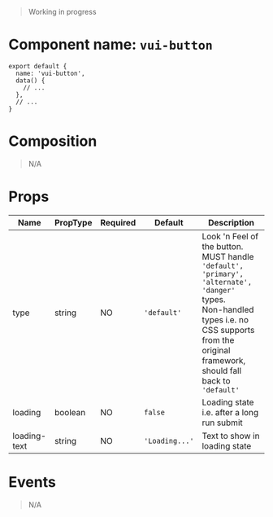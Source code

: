 > Working in progress

# Component name: `vui-button`
```
export default {
  name: 'vui-button',
  data() {
    // ...
  },
  // ...
}
```
# Composition
> N/A
# Props
| Name | PropType | Required | Default | Description |
|------|-----------|----------|---------|-------------|
| type | string | NO | `'default'` | Look 'n Feel of the button. MUST handle `'default', 'primary', 'alternate', 'danger'` types.<br>Non-handled types i.e. no CSS supports from the original framework, should fall back to `'default'` |
| loading | boolean | NO | `false` | Loading state i.e. after a long run submit |
| loading-text | string | NO | `'Loading...'` | Text to show in loading state |
# Events
> N/A